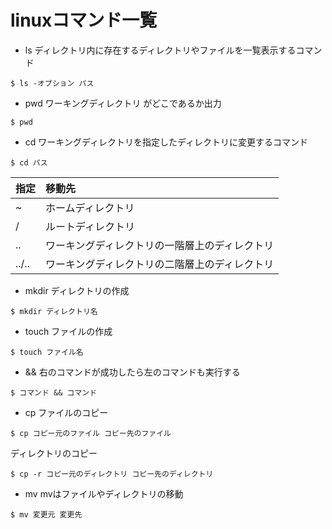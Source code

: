 # linuxコマンド一覧

- ls
ディレクトリ内に存在するディレクトリやファイルを一覧表示するコマンド

```
$ ls -オプション パス
```

- pwd
ワーキングディレクトリ がどこであるか出力

```
$ pwd
```

- cd
ワーキングディレクトリを指定したディレクトリに変更するコマンド
```
$ cd パス
```

|指定|移動先|
|:--|:--|
|~|ホームディレクトリ|
|/|ルートディレクトリ|
|..|ワーキングディレクトリの一階層上のディレクトリ|
|../..|ワーキングディレクトリの二階層上のディレクトリ|

- mkdir
ディレクトリの作成

```
$ mkdir ディレクトリ名
```

- touch
ファイルの作成
```
$ touch ファイル名
```

- &&
右のコマンドが成功したら左のコマンドも実行する
```
$ コマンド && コマンド
```

- cp
ファイルのコピー
```
$ cp コピー元のファイル コピー先のファイル
```

ディレクトリのコピー
```
$ cp -r コピー元のディレクトリ コピー先のディレクトリ
```

- mv
mvはファイルやディレクトリの移動
```
$ mv 変更元 変更先
```
